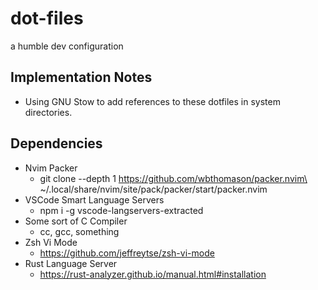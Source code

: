 # dot-files
a humble dev configuration

## Implementation Notes
- Using GNU Stow to add references to these dotfiles in system directories.

## Dependencies
- Nvim Packer
  - git clone --depth 1 https://github.com/wbthomason/packer.nvim\ ~/.local/share/nvim/site/pack/packer/start/packer.nvim
- VSCode Smart Language Servers
  - npm i -g vscode-langservers-extracted
- Some sort of C Compiler
  - cc, gcc, something
- Zsh Vi Mode
  - https://github.com/jeffreytse/zsh-vi-mode
- Rust Language Server
  - https://rust-analyzer.github.io/manual.html#installation
